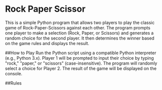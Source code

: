 # Rock Paper Scissor

This is a simple Python program that allows two players to play the classic game of Rock-Paper-Scissors against each other. 
The program prompts one player to make a selection (Rock, Paper, or Scissors) and generates a random choice for the second player. 
It then determines the winner based on the game rules and displays the result.

##How to Play
Run the Python script using a compatible Python interpreter (e.g., Python 3.x).
Player 1 will be prompted to input their choice by typing "rock," "paper," or "scissors" (case-insensitive).
The program will randomly select a choice for Player 2.
The result of the game will be displayed on the console.


##Rules
